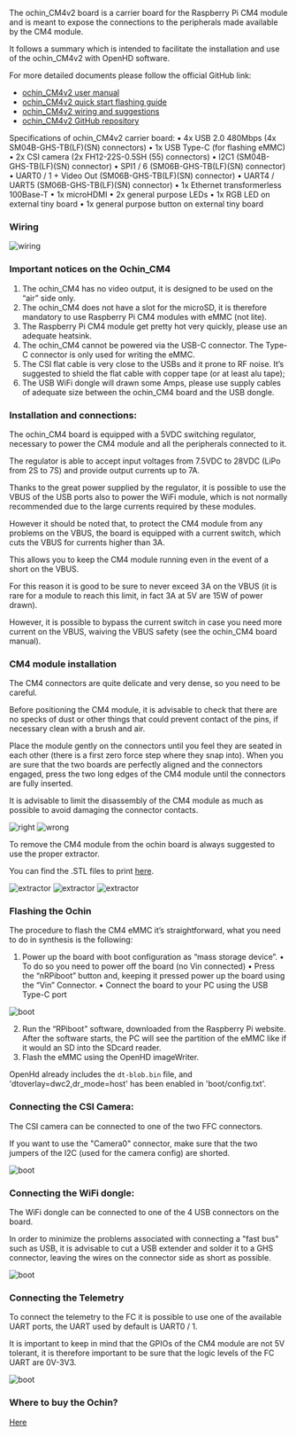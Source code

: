 The ochin_CM4v2 board is a carrier board for the Raspberry Pi CM4 module and is meant to expose the connections to the peripherals made available by the CM4 module.

It follows a summary which is intended to facilitate the installation and use of the ochin_CM4v2 with OpenHD software.

For more detailed documents please follow the official GitHub link:  
* [ochin_CM4v2 user manual](https://github.com/ochin-space/ochin-CM4v2/blob/master/%C3%B6ch%C3%ACn%20CM4v2%20-%20Manual.pdf)  
* [ochin_CM4v2 quick start flashing guide](https://github.com/ochin-space/ochin-CM4v2/blob/master/%C3%B6ch%C3%ACn%20CM4v2%20-%20Quick%20Start%20Flashing%20Guide.png)  
* [ochin_CM4v2 wiring and suggestions](https://github.com/ochin-space/ochin-CM4v2/blob/master/%C3%B6ch%C3%ACn%20CM4v2%20-%20Wiring%20and%20Suggestions.pdf)  
* [ochin_CM4v2 GitHub repository](https://github.com/ochin-space/ochin-CM4v2)

Specifications of ochin_CM4v2 carrier board:
• 4x USB 2.0 480Mbps (4x SM04B-GHS-TB(LF)(SN) connectors)
• 1x USB Type-C (for flashing eMMC)
• 2x CSI camera (2x FH12-22S-0.5SH (55) connectors)
• I2C1 (SM04B-GHS-TB(LF)(SN) connector)
• SPI1 / 6 (SM06B-GHS-TB(LF)(SN) connector)
• UART0 / 1 + Video Out (SM06B-GHS-TB(LF)(SN) connector)
• UART4 / UART5 (SM06B-GHS-TB(LF)(SN) connector)
• 1x Ethernet transformerless 100Base-T
• 1x microHDMI
• 2x general purpose LEDs
• 1x RGB LED on external tiny board
• 1x general purpose button on external tiny board


### Wiring

![wiring](https://raw.githubusercontent.com/OpenHD/Documentation/evo/.gitbook/assets/Ochin1.png)

### Important notices on the Ochin\_CM4

1. The ochin\_CM4 has no video output, it is designed to be used on the “air” side only.
2. The ochin\_CM4 does not have a slot for the microSD, it is therefore mandatory to use Raspberry Pi CM4 modules with eMMC (not lite).
3. The Raspberry Pi CM4 module get pretty hot very quickly, please use an adequate heatsink.
4. The ochin\_CM4 cannot be powered via the USB-C connector. The Type-C connector is only used for writing the eMMC.
5. The CSI flat cable is very close to the USBs and it prone to RF noise. It’s suggested to shield the flat cable with copper tape (or at least alu tape);
6. The USB WiFi dongle will drawn some Amps, please use supply cables of adequate size between the ochin\_CM4 board and the USB dongle.

### Installation and connections:

The ochin\_CM4 board is equipped with a 5VDC switching regulator, necessary to power the CM4 module and all the peripherals connected to it.

The regulator is able to accept input voltages from 7.5VDC to 28VDC (LiPo from 2S to 7S) and provide output currents up to 7A.

Thanks to the great power supplied by the regulator, it is possible to use the VBUS of the USB ports also to power the WiFi module, which is not normally recommended due to the large currents required by these modules.

However it should be noted that, to protect the CM4 module from any problems on the VBUS, the board is equipped with a current switch, which cuts the VBUS for currents higher than 3A.

This allows you to keep the CM4 module running even in the event of a short on the VBUS.

For this reason it is good to be sure to never exceed 3A on the VBUS (it is rare for a module to reach this limit, in fact 3A at 5V are 15W of power drawn).

However, it is possible to bypass the current switch in case you need more current on the VBUS, waiving the VBUS safety (see the ochin\_CM4 board manual).

### CM4 module installation

The CM4 connectors are quite delicate and very dense, so you need to be careful.

Before positioning the CM4 module, it is advisable to check that there are no specks of dust or other things that could prevent contact of the pins, if necessary clean with a brush and air.

Place the module gently on the connectors until you feel they are seated in each other (there is a first zero force step where they snap into). When you are sure that the two boards are perfectly aligned and the connectors engaged, press the two long edges of the CM4 module until the connectors are fully inserted.

It is advisable to limit the disassembly of the CM4 module as much as possible to avoid damaging the connector contacts.

![right](https://raw.githubusercontent.com/OpenHD/Documentation/evo/.gitbook/assets/Ochin2.png) ![wrong](https://raw.githubusercontent.com/OpenHD/Documentation/evo/.gitbook/assets/Ochin3.png)

To remove the CM4 module from the ochin board is always suggested to use the proper extractor.

You can find the .STL files to print [here](https://github.com/ochin-space/ochin-CM4/tree/master/3d/Covers%20turrets%20and%20extractors).

![extractor](https://raw.githubusercontent.com/OpenHD/Documentation/evo/.gitbook/assets/Ochin4.png) ![extractor](https://raw.githubusercontent.com/OpenHD/Documentation/evo/.gitbook/assets/Ochin5.png) ![extractor](https://raw.githubusercontent.com/OpenHD/Documentation/evo/.gitbook/assets/Ochin6.png)

### Flashing the Ochin

The procedure to flash the CM4 eMMC it’s straightforward, what you need to do in synthesis is the following:

1. Power up the board with boot configuration as “mass storage device”. • To do so you need to power off the board (no Vin connected) • Press the “nRPiboot” button and, keeping it pressed power up the board using the “Vin” Connector. • Connect the board to your PC using the USB Type-C port

![boot](https://raw.githubusercontent.com/OpenHD/Documentation/evo/.gitbook/assets/Ochin7.png)

2. Run the “RPiboot” software, downloaded from the Raspberry Pi website. After the software starts, the PC will see the partition of the eMMC like if it would an SD into the SDcard reader.
3. Flash the eMMC using the OpenHD imageWriter.

OpenHd already includes the `dt-blob.bin` file, and 'dtoverlay=dwc2,dr_mode=host' has been enabled in 'boot/config.txt'.

### Connecting the CSI Camera:

The CSI camera can be connected to one of the two FFC connectors.

If you want to use the "Camera0" connector, make sure that the two jumpers of the I2C (used for the camera config) are shorted.

![boot](https://raw.githubusercontent.com/OpenHD/Documentation/evo/.gitbook/assets/Ochin8.png)

### Connecting the WiFi dongle:

The WiFi dongle can be connected to one of the 4 USB connectors on the board.

In order to minimize the problems associated with connecting a "fast bus" such as USB, it is advisable to cut a USB extender and solder it to a GHS connector, leaving the wires on the connector side as short as possible.

![boot](https://raw.githubusercontent.com/OpenHD/Documentation/evo/.gitbook/assets/Ochin10.png)

### Connecting the Telemetry

To connect the telemetry to the FC it is possible to use one of the available UART ports, the UART used by default is UART0 / 1.

It is important to keep in mind that the GPIOs of the CM4 module are not 5V tolerant, it is therefore important to be sure that the logic levels of the FC UART are 0V-3V3.

![boot](https://raw.githubusercontent.com/OpenHD/Documentation/evo/.gitbook/assets/Ochin11.png)

### Where to buy the Ochin?

[Here](https://www.seeedstudio.com/Ochin-Tiny-Carrier-Board-for-Raspberry-Pi-Compute-Module-4-p-5463.html)
